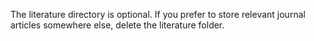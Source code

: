 The literature directory is optional. If you prefer to store relevant journal articles somewhere else, delete the literature folder.

